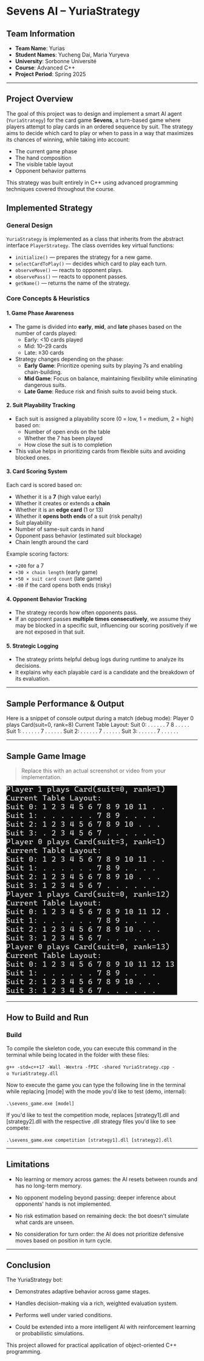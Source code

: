 # Sevens AI – YuriaStrategy

## Team Information

- **Team Name**: Yurias
- **Student Names**: Yucheng Dai, Maria Yuryeva
- **University**: Sorbonne Université
- **Course**: Advanced C++
- **Project Period**: Spring 2025

---

## Project Overview

The goal of this project was to design and implement a smart AI agent (`YuriaStrategy`) for the card game **Sevens**, a turn-based game where players attempt to play cards in an ordered sequence by suit. 
The strategy aims to decide which card to play or when to pass in a way that maximizes its chances of winning, while taking into account:
- The current game phase
- The hand composition
- The visible table layout
- Opponent behavior patterns

This strategy was built entirely in C++ using advanced programming techniques covered throughout the course.

## Implemented Strategy

### General Design

`YuriaStrategy` is implemented as a class that inherits from the abstract interface `PlayerStrategy`. The class overrides key virtual functions:

- `initialize()` — prepares the strategy for a new game.
- `selectCardToPlay()` — decides which card to play each turn.
- `observeMove()` — reacts to opponent plays.
- `observePass()` — reacts to opponent passes.
- `getName()` — returns the name of the strategy.

### Core Concepts & Heuristics

#### 1. **Game Phase Awareness**
- The game is divided into **early**, **mid**, and **late** phases based on the number of cards played:
  - Early: <10 cards played
  - Mid: 10–29 cards
  - Late: ≥30 cards
- Strategy changes depending on the phase:
  - **Early Game**: Prioritize opening suits by playing 7s and enabling chain-building.
  - **Mid Game**: Focus on balance, maintaining flexibility while eliminating dangerous suits.
  - **Late Game**: Reduce risk and finish suits to avoid being stuck.

#### 2. **Suit Playability Tracking**
- Each suit is assigned a playability score (0 = low, 1 = medium, 2 = high) based on:
  - Number of open ends on the table
  - Whether the 7 has been played
  - How close the suit is to completion
- This value helps in prioritizing cards from flexible suits and avoiding blocked ones.

#### 3. **Card Scoring System**
Each card is scored based on:
- Whether it is a **7** (high value early)
- Whether it creates or extends a **chain**
- Whether it is an **edge card** (1 or 13)
- Whether it **opens both ends** of a suit (risk penalty)
- Suit playability
- Number of same-suit cards in hand
- Opponent pass behavior (estimated suit blockage)
- Chain length around the card

Example scoring factors:
- `+200` for a 7
- `+30 × chain length` (early game)
- `+50 × suit card count` (late game)
- `-80` if the card opens both ends (risky)

#### 4. **Opponent Behavior Tracking**
- The strategy records how often opponents pass.
- If an opponent passes **multiple times consecutively**, we assume they may be blocked in a specific suit, influencing our scoring positively if we are not exposed in that suit.

#### 5. **Strategic Logging**
- The strategy prints helpful debug logs during runtime to analyze its decisions.
- It explains why each playable card is a candidate and the breakdown of its evaluation.

---

## Sample Performance & Output
Here is a snippet of console output during a match (debug mode):
Player 0 plays Card(suit=0, rank=8)
Current Table Layout:
Suit 0: . . . . . . 7 8 . . . . .
Suit 1: . . . . . . 7 . . . . . .
Suit 2: . . . . . . 7 . . . . . .
Suit 3: . . . . . . 7 . . . . . .


---

## Sample Game Image

> Replace this with an actual screenshot or video from your implementation.

![Sample gameplay](sample_gameplay.png)

---

## How to Build and Run

### Build

To compile the skeleton code, you can execute this command in the terminal while being located in the folder with these files:

`g++ -std=c++17 -Wall -Wextra -fPIC -shared YuriaStrategy.cpp -o YuriaStrategy.dll`

Now to execute the game you can type the following line in the terminal while replacing [mode] with the mode you'd like to test (demo, internal):

`.\sevens_game.exe [model]`

If you'd like to test the competition mode,
replaces [strategy1].dll and [strategy2].dll with the respective .dll strategy files you'd like to see compete:

`.\sevens_game.exe competition [strategy1].dll [strategy2].dll`

---

## Limitations

- No learning or memory across games: the AI resets between rounds and has no long-term memory.

- No opponent modeling beyond passing: deeper inference about opponents' hands is not implemented.

- No risk estimation based on remaining deck: the bot doesn't simulate what cards are unseen.

- No consideration for turn order: the AI does not prioritize defensive moves based on position in turn cycle.

---

## Conclusion

The YuriaStrategy bot:

- Demonstrates adaptive behavior across game stages.

- Handles decision-making via a rich, weighted evaluation system.

- Performs well under varied conditions.

- Could be extended into a more intelligent AI with reinforcement learning or probabilistic simulations.

This project allowed for practical application of object-oriented C++ programming.
